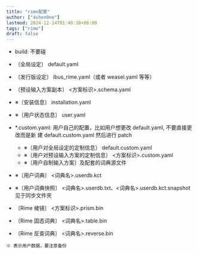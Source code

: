 ```yaml
---
title: "rime配置"
author: ["4shen0ne"]
lastmod: 2024-12-14T01:40:18+08:00
tags: ["rime"]
draft: false
---
```


-   build: 不要碰

-   〔全局设定〕 default.yaml
-   〔发行版设定〕 ibus_rime.yaml（或者 weasel.yaml 等等）
-   〔预设输入方案副本〕 &lt;方案标识&gt;.schema.yaml
-   ※〔安装信息〕 installation.yaml
-   ※〔用户状态信息〕 user.yaml

-   \*.custom.yaml: 用户自己的配置，比如用户想更改 default.yaml, 不要直接更改而是新
    建 default.custom.yaml 然后进行 patch
    -   ※〔用户对全局设定的定制信息〕 default.custom.yaml
    -   ※〔用户对预设输入方案的定制信息〕 &lt;方案标识&gt;.custom.yaml
    -   ※〔用户自制输入方案〕及配套的词典源文件

-   ※〔用户词典〕 &lt;词典名&gt;.userdb.kct
-   ※〔用户词典快照〕 &lt;词典名&gt;.userdb.txt、&lt;词典名&gt;.userdb.kct.snapshot 见于同步文件夾

-   〔Rime 棱镜〕 &lt;方案标识&gt;.prism.bin
-   〔Rime 固态词典〕 &lt;词典名&gt;.table.bin
-   〔Rime 反查词典〕 &lt;词典名&gt;.reverse.bin

```text
※ 表示用户数据，要注意备份
```
